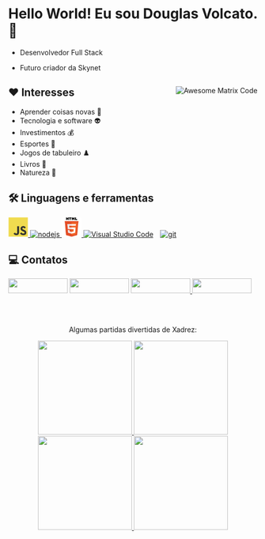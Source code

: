<h1>Hello World! Eu sou Douglas Volcato. 🖖 </h1>
<ul>
  <li><p>Desenvolvedor Full Stack</p></li>
  <li><p>Futuro criador da Skynet</p></li>
</ul>
<div>

 <img src = 'https://github.com/MarikIshtar007/MarikIshtar007/blob/master/images/matrix.gif' alt = 'Awesome Matrix Code' align='right'/>
 
## ❤️ Interesses
- Aprender coisas novas 🚀
- Tecnologia e software 👽
- Investimentos 💰
- Esportes 🚴
- Jogos de tabuleiro ♟️
- Livros 📖
- Natureza 🦄
 
## 🛠️ Linguagens e ferramentas
<p align="left"> <a href="https://www.javascript.com/" target="_blank"> <img src="https://raw.githubusercontent.com/devicons/devicon/master/icons/javascript/javascript-original.svg" alt="javascript" width="40" height="40"/> </a> <a href="https://nodejs.org/en/" target="_blank"> <img src="https://cdn.jsdelivr.net/gh/devicons/devicon/icons/nodejs/nodejs-original.svg" alt="nodejs" width="40" height="40"/> </a> <a href="https://www.w3.org/html/" target="_blank"> <img src="https://raw.githubusercontent.com/devicons/devicon/master/icons/html5/html5-original-wordmark.svg" alt="html5" width="40" height="40"/> </a> <a href="https://code.visualstudio.com/"> <img alt="Visual Studio Code" width="40" height="40" src="https://cdn.jsdelivr.net/gh/devicons/devicon/icons/vscode/vscode-original.svg" style="padding-right:10px;" /></a> <a href="https://git-scm.com/" target="_blank"> <img src="https://www.vectorlogo.zone/logos/git-scm/git-scm-icon.svg" alt="git" width="40" height="40"/> </a>
 
 ## 💻 Contatos
  <a href="https://www.instagram.com/douglasvolcato/" target="_blank"><img src="https://img.shields.io/badge/-Instagram-%23E4405F?style=for-the-badge&logo=instagram&logoColor=white" target="_blank" width="120" height="30"></a>
  <a href="https://www.linkedin.com/in/douglasvolcato/" target="_blank"><img src="https://img.shields.io/badge/-LinkedIn-%230077B5?style=for-the-badge&logo=linkedin&logoColor=white" target="_blank" width="120" height="30"></a>
 <a href="https://github.com/DouglasVolcato/" target=_blank>
<img src="https://img.shields.io/badge/github-%2324292e.svg?&style=for-the-badge&logo=github&logoColor=white%20alt=github%20style=margin-bottom:%205px;" width="120" height="30"/>
</a> <a href="mailto:douglasvolcato@gmail.com" target="_blank">
<img src="https://img.shields.io/badge/-Gmail-c14438?style=flat&logo=Gmail&logoColor=white" width="120" height="30"/>
</a>
<br>
</div>
 <br>
</div>
   <br>
<p align="center">Algumas partidas divertidas de Xadrez:</p> 
<p align="center">
<a href="https://www.chess.com/pt/games/view/13317669" target = "_blank"><img src = "https://www.chess.com/dynboard?fen=2bqnrk1/5p1p/5PpQ/3pP1P1/2pP1R2/2P5/6BP/4qNK1%20w%20-%20-%202%2029&board=green&piece=neo&size=3"width="190" height="190"/> </a> <a href="https://www.chess.com/pt/games/view/491854"><img src = "https://www.chess.com/dynboard?fen=1R6/4bk2/3p4/p2B4/Pn6/6RP/1p3PPK/8%20b%20-%20-%200%2041&board=green&piece=neo&size=3"width="190" height="190"/> </a> <a href="https://www.chess.com/pt/games/view/15770931"><img src = "https://www.chess.com/dynboard?fen=8/2k4p/8/1R6/PK6/2r3P1/1p5P/b7%20w%20-%20-%200%2053&board=green&piece=neo&size=3"width="190" height="190"/> </a> <a href="https://www.chess.com/pt/games/view/18491"><img src = "https://www.chess.com/dynboard?fen=3r2k1/5pp1/7p/1p1q4/1P1bp3/1Q2n1BP/5PP1/3R2K1%20w%20-%20-%200%2033&board=green&piece=neo&size=3"width="190" height="190"/> </a>
</p>
